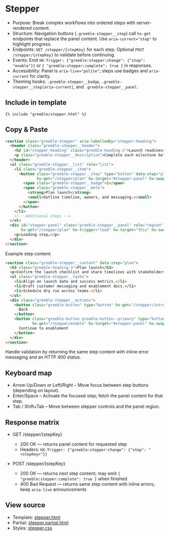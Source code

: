 # Stepper

- Purpose: Break complex workflows into ordered steps with server-rendered content.
- Structure: Navigation buttons (`.greeble-stepper__step`) call `hx-get` endpoints that replace the
  panel content. Use `aria-current="step"` to highlight progress.
- Endpoints: `GET /stepper/{stepKey}` for each step. Optional `POST /stepper/{stepKey}` to validate
  before continuing.
- Events: Emit `HX-Trigger: {"greeble:stepper:change": {"step": "enable"}}` or
  `{ "greeble:stepper:complete": true }` in responses.
- Accessibility: Panel is `aria-live="polite"`; steps use badges and `aria-current` for clarity.
- Theming hooks: `.greeble-stepper__badge`, `.greeble-stepper__step[aria-current]`, and
  `.greeble-stepper__panel`.

## Include in template

```jinja
{% include "greeble/stepper.html" %}
```

## Copy & Paste

```html
<section class="greeble-stepper" aria-labelledby="stepper-heading">
  <header class="greeble-stepper__header">
    <h2 id="stepper-heading" class="greeble-heading-2">Launch readiness checklist</h2>
    <p class="greeble-stepper__description">Complete each milestone before launch day.</p>
  </header>
  <ol class="greeble-stepper__list" role="list">
    <li class="greeble-stepper__item">
      <button class="greeble-stepper__step" type="button" data-step="plan" aria-current="step"
              hx-get="/stepper/plan" hx-target="#stepper-panel" hx-swap="innerHTML">
        <span class="greeble-stepper__badge">1</span>
        <span class="greeble-stepper__meta">
          <strong>Plan launch</strong>
          <small>Outline timeline, owners, and messaging.</small>
        </span>
      </button>
    </li>
    <!-- Additional steps -->
  </ol>
  <div id="stepper-panel" class="greeble-stepper__panel" role="region" aria-live="polite"
       hx-get="/stepper/plan" hx-trigger="load" hx-target="this" hx-swap="innerHTML">
    <p>Loading step…</p>
  </div>
</section>
```

Example step content:

```html
<section class="greeble-stepper__content" data-step="plan">
  <h3 class="greeble-heading-3">Plan launch</h3>
  <p>Confirm the launch checklist and share timelines with stakeholders.</p>
  <ul class="greeble-stepper__tasks">
    <li>Align on launch date and success metrics.</li>
    <li>Draft customer messaging and enablement docs.</li>
    <li>Schedule dry run across teams.</li>
  </ul>
  <div class="greeble-stepper__actions">
    <button class="greeble-button" type="button" hx-get="/stepper/intro" hx-target="#stepper-panel" hx-swap="innerHTML">
      Back
    </button>
    <button class="greeble-button greeble-button--primary" type="button"
            hx-get="/stepper/enable" hx-target="#stepper-panel" hx-swap="innerHTML">
      Continue to enablement
    </button>
  </div>
</section>
```

Handle validation by returning the same step content with inline error messaging and an HTTP 400
status.

## Keyboard map

- Arrow Up/Down or Left/Right – Move focus between step buttons (depending on layout).
- Enter/Space – Activate the focused step; fetch the panel content for that step.
- Tab / Shift+Tab – Move between stepper controls and the panel region.

## Response matrix

- GET /stepper/{stepKey}
  - 200 OK — returns panel content for requested step
  - Headers: `HX-Trigger: {"greeble:stepper:change": {"step": "<stepKey>"}}`

- POST /stepper/{stepKey}
  - 200 OK — returns next step content; may emit `{ "greeble:stepper:complete": true }` when finished
  - 400 Bad Request — returns same step content with inline errors; keep `aria-live` announcements

## View source

- Template: [stepper.html](https://github.com/Bakobiibizo/greeble/blob/main/packages/greeble_components/components/stepper/templates/stepper.html)
- Partial: [stepper.partial.html](https://github.com/Bakobiibizo/greeble/blob/main/packages/greeble_components/components/stepper/templates/stepper.partial.html)
- Styles: [stepper.css](https://github.com/Bakobiibizo/greeble/blob/main/packages/greeble_components/components/stepper/static/stepper.css)
